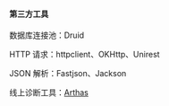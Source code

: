 #### 第三方工具

数据库连接池：Druid

HTTP 请求：httpclient、OKHttp、Unirest

JSON 解析：Fastjson、Jackson

线上诊断工具：[Arthas](https://arthas.aliyun.com/doc/)